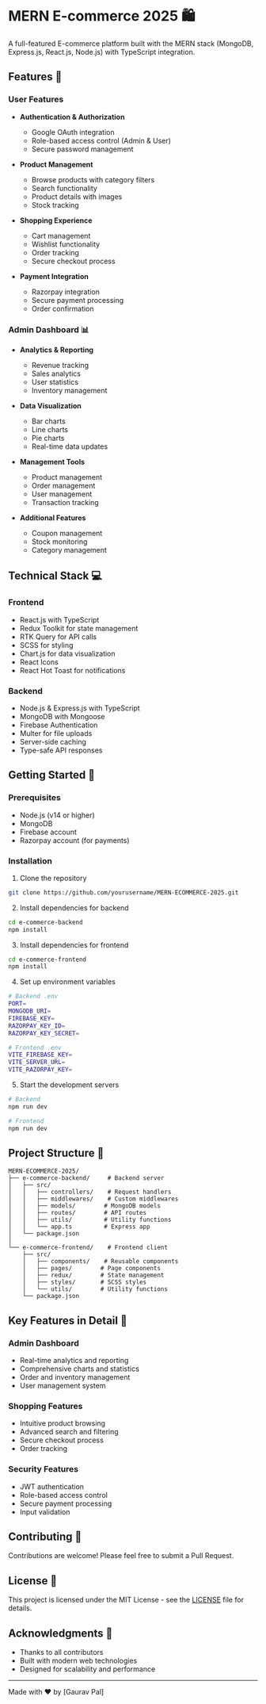 # MERN E-commerce 2025 🛍️

A full-featured E-commerce platform built with the MERN stack (MongoDB, Express.js, React.js, Node.js) with TypeScript integration.

## Features 🚀

### User Features
- **Authentication & Authorization**
  - Google OAuth integration
  - Role-based access control (Admin & User)
  - Secure password management

- **Product Management**
  - Browse products with category filters
  - Search functionality
  - Product details with images
  - Stock tracking

- **Shopping Experience**
  - Cart management
  - Wishlist functionality
  - Order tracking
  - Secure checkout process

- **Payment Integration**
  - Razorpay integration
  - Secure payment processing
  - Order confirmation

### Admin Dashboard 📊
- **Analytics & Reporting**
  - Revenue tracking
  - Sales analytics
  - User statistics
  - Inventory management

- **Data Visualization**
  - Bar charts
  - Line charts
  - Pie charts
  - Real-time data updates

- **Management Tools**
  - Product management
  - Order management
  - User management
  - Transaction tracking

- **Additional Features**
  - Coupon management
  - Stock monitoring
  - Category management

## Technical Stack 💻

### Frontend
- React.js with TypeScript
- Redux Toolkit for state management
- RTK Query for API calls
- SCSS for styling
- Chart.js for data visualization
- React Icons
- React Hot Toast for notifications

### Backend
- Node.js & Express.js with TypeScript
- MongoDB with Mongoose
- Firebase Authentication
- Multer for file uploads
- Server-side caching
- Type-safe API responses

## Getting Started 🏁

### Prerequisites
- Node.js (v14 or higher)
- MongoDB
- Firebase account
- Razorpay account (for payments)

### Installation

1. Clone the repository
```bash
git clone https://github.com/yourusername/MERN-ECOMMERCE-2025.git
```

2. Install dependencies for backend
```bash
cd e-commerce-backend
npm install
```

3. Install dependencies for frontend
```bash
cd e-commerce-frontend
npm install
```

4. Set up environment variables
```bash
# Backend .env
PORT=
MONGODB_URI=
FIREBASE_KEY=
RAZORPAY_KEY_ID=
RAZORPAY_KEY_SECRET=

# Frontend .env
VITE_FIREBASE_KEY=
VITE_SERVER_URL=
VITE_RAZORPAY_KEY=
```

5. Start the development servers
```bash
# Backend
npm run dev

# Frontend
npm run dev
```

## Project Structure 📁

```
MERN-ECOMMERCE-2025/
├── e-commerce-backend/     # Backend server
│   ├── src/
│   │   ├── controllers/    # Request handlers
│   │   ├── middlewares/    # Custom middlewares
│   │   ├── models/        # MongoDB models
│   │   ├── routes/        # API routes
│   │   ├── utils/         # Utility functions
│   │   └── app.ts         # Express app
│   └── package.json
│
└── e-commerce-frontend/    # Frontend client
    ├── src/
    │   ├── components/    # Reusable components
    │   ├── pages/        # Page components
    │   ├── redux/        # State management
    │   ├── styles/       # SCSS styles
    │   └── utils/        # Utility functions
    └── package.json
```

## Key Features in Detail 🔑

### Admin Dashboard
- Real-time analytics and reporting
- Comprehensive charts and statistics
- Order and inventory management
- User management system

### Shopping Features
- Intuitive product browsing
- Advanced search and filtering
- Secure checkout process
- Order tracking

### Security Features
- JWT authentication
- Role-based access control
- Secure payment processing
- Input validation

## Contributing 🤝

Contributions are welcome! Please feel free to submit a Pull Request.

## License 📝

This project is licensed under the MIT License - see the [LICENSE](LICENSE) file for details.

## Acknowledgments 🙏

- Thanks to all contributors
- Built with modern web technologies
- Designed for scalability and performance

---
Made with ❤️ by [Gaurav Pal] 
